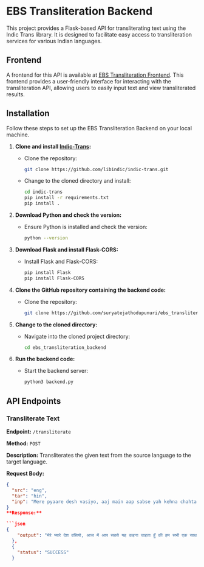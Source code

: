 # EBS Transliteration Backend

This project provides a Flask-based API for transliterating text using the Indic Trans library. It is designed to facilitate easy access to transliteration services for various Indian languages.
## Frontend

A frontend for this API is available at [EBS Transliteration Frontend](https://github.com/suryatejathodupunuri/ebs.transliteration). This frontend provides a user-friendly interface for interacting with the transliteration API, allowing users to easily input text and view transliterated results.

## Installation  
Follow these steps to set up the EBS Transliteration Backend on your local machine.

1. **Clone and install [Indic-Trans](https://github.com/libindic/indic-trans.git):**
   - Clone the repository:
     ```bash
     git clone https://github.com/libindic/indic-trans.git
     ```
   - Change to the cloned directory and install:
     ```bash
     cd indic-trans
     pip install -r requirements.txt
     pip install .
     ```

2. **Download Python and check the version:**
   - Ensure Python is installed and check the version:
     ```bash
     python --version
     ```

3. **Download Flask and install Flask-CORS:**
   - Install Flask and Flask-CORS:
     ```bash
     pip install Flask
     pip install Flask-CORS
     ```

4. **Clone the GitHub repository containing the backend code:**
   - Clone the repository:
     ```bash
     git clone https://github.com/suryatejathodupunuri/ebs_transliteration_backend.git
     ```

5. **Change to the cloned directory:**
   - Navigate into the cloned project directory:
     ```bash
     cd ebs_transliteration_backend
     ```

6. **Run the backend code:**
   - Start the backend server:
     ```bash
     python3 backend.py
     ```
## API Endpoints

### Transliterate Text

**Endpoint:** `/transliterate`

**Method:** `POST`

**Description:** Transliterates the given text from the source language to the target language.

**Request Body:**

```json
{
  "src": "eng",
  "tar": "hin",
  "inp": "Mere pyaare desh vasiyo, aaj main aap sabse yah kehna chahta hoon ki hum sabhi ek saath milkar hamare desh ko majboot banayenge. aap sabka sahyog bahumulya hai. Humein milkar pragati ke marg par agrasar hona hai. dhanyavad."
}
**Response:**

```json
{
    "output": "मेरे प्यारे देश वसियो, आज में आप सबसे यह कहना चाहता हूँ की हम सभी एक साथ मिलकर हमारे देश को मजबूत बनायेंगे. आप सबका सहयोग बहुमुल्य हैं. हमें मिलकर प्रगती के मार्ग पर अग्रसर होना हैं. धन्यवाद."
  },
  {
    "status": "SUCCESS"
  }
